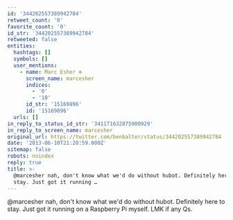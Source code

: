 ```yaml
---
id: '344202557389942784'
retweet_count: '0'
favorite_count: '0'
id_str: '344202557389942784'
retweeted: false
entities:
  hashtags: []
  symbols: []
  user_mentions:
    - name: Marc Esher ❄
      screen_name: marcesher
      indices:
        - '0'
        - '10'
      id_str: '15169896'
      id: '15169896'
  urls: []
in_reply_to_status_id_str: '341171632875900929'
in_reply_to_screen_name: marcesher
original_url: https://twitter.com/benbalter/status/344202557389942784
date: '2013-06-10T21:20:59.000Z'
sitemap: false
robots: noindex
reply: true
title: >-
  @marcesher nah, don't know what we'd do without hubot. Definitely here to
  stay. Just got it running …
---
```


@marcesher nah, don't know what we'd do without hubot. Definitely here to stay. Just got it running on a Raspberry Pi myself. LMK if any Qs.